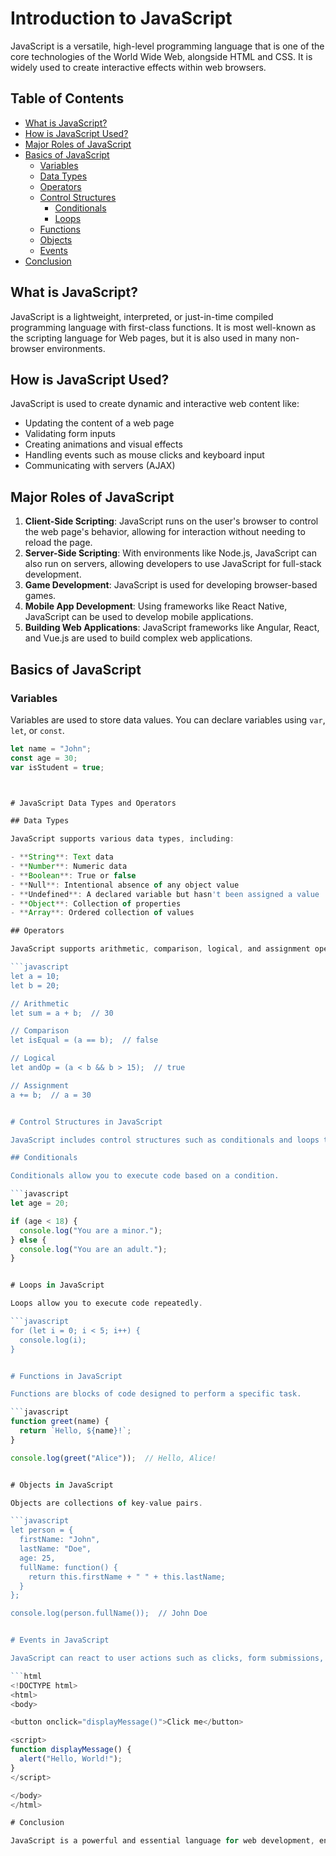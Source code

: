 # Introduction to JavaScript

JavaScript is a versatile, high-level programming language that is one of the core technologies of the World Wide Web, alongside HTML and CSS. It is widely used to create interactive effects within web browsers.

## Table of Contents

- [What is JavaScript?](#what-is-javascript)
- [How is JavaScript Used?](#how-is-javascript-used)
- [Major Roles of JavaScript](#major-roles-of-javascript)
- [Basics of JavaScript](#basics-of-javascript)
  - [Variables](#variables)
  - [Data Types](#data-types)
  - [Operators](#operators)
  - [Control Structures](#control-structures)
    - [Conditionals](#conditionals)
    - [Loops](#loops)
  - [Functions](#functions)
  - [Objects](#objects)
  - [Events](#events)
- [Conclusion](#conclusion)

## What is JavaScript?

JavaScript is a lightweight, interpreted, or just-in-time compiled programming language with first-class functions. It is most well-known as the scripting language for Web pages, but it is also used in many non-browser environments.

## How is JavaScript Used?

JavaScript is used to create dynamic and interactive web content like:

- Updating the content of a web page
- Validating form inputs
- Creating animations and visual effects
- Handling events such as mouse clicks and keyboard input
- Communicating with servers (AJAX)

## Major Roles of JavaScript

1. **Client-Side Scripting**: JavaScript runs on the user's browser to control the web page's behavior, allowing for interaction without needing to reload the page.
2. **Server-Side Scripting**: With environments like Node.js, JavaScript can also run on servers, allowing developers to use JavaScript for full-stack development.
3. **Game Development**: JavaScript is used for developing browser-based games.
4. **Mobile App Development**: Using frameworks like React Native, JavaScript can be used to develop mobile applications.
5. **Building Web Applications**: JavaScript frameworks like Angular, React, and Vue.js are used to build complex web applications.

## Basics of JavaScript

### Variables

Variables are used to store data values. You can declare variables using `var`, `let`, or `const`.

```javascript
let name = "John";
const age = 30;
var isStudent = true;



# JavaScript Data Types and Operators

## Data Types

JavaScript supports various data types, including:

- **String**: Text data
- **Number**: Numeric data
- **Boolean**: True or false
- **Null**: Intentional absence of any object value
- **Undefined**: A declared variable but hasn't been assigned a value
- **Object**: Collection of properties
- **Array**: Ordered collection of values

## Operators

JavaScript supports arithmetic, comparison, logical, and assignment operators.

```javascript
let a = 10;
let b = 20;

// Arithmetic
let sum = a + b;  // 30

// Comparison
let isEqual = (a == b);  // false

// Logical
let andOp = (a < b && b > 15);  // true

// Assignment
a += b;  // a = 30


# Control Structures in JavaScript

JavaScript includes control structures such as conditionals and loops to control the flow of the program.

## Conditionals

Conditionals allow you to execute code based on a condition.

```javascript
let age = 20;

if (age < 18) {
  console.log("You are a minor.");
} else {
  console.log("You are an adult.");
}


# Loops in JavaScript

Loops allow you to execute code repeatedly.

```javascript
for (let i = 0; i < 5; i++) {
  console.log(i);
}


# Functions in JavaScript

Functions are blocks of code designed to perform a specific task.

```javascript
function greet(name) {
  return `Hello, ${name}!`;
}

console.log(greet("Alice"));  // Hello, Alice!


# Objects in JavaScript

Objects are collections of key-value pairs.

```javascript
let person = {
  firstName: "John",
  lastName: "Doe",
  age: 25,
  fullName: function() {
    return this.firstName + " " + this.lastName;
  }
};

console.log(person.fullName());  // John Doe


# Events in JavaScript

JavaScript can react to user actions such as clicks, form submissions, and keyboard inputs.

```html
<!DOCTYPE html>
<html>
<body>

<button onclick="displayMessage()">Click me</button>

<script>
function displayMessage() {
  alert("Hello, World!");
}
</script>

</body>
</html>

# Conclusion

JavaScript is a powerful and essential language for web development, enabling dynamic and interactive experiences. Understanding the basics of JavaScript provides a foundation for building more complex and feature-rich web applications.

